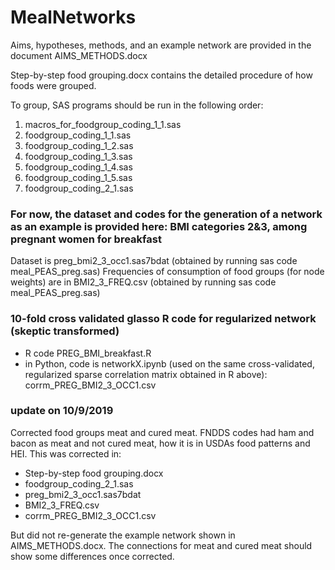 # MealNetworks

Aims, hypotheses, methods, and an example network are provided in the document AIMS_METHODS.docx

Step-by-step food grouping.docx contains the detailed procedure of how foods were grouped.

To group, SAS programs should be run in the following order:
1. macros_for_foodgroup_coding_1_1.sas
2. foodgroup_coding_1_1.sas
3. foodgroup_coding_1_2.sas
4. foodgroup_coding_1_3.sas
5. foodgroup_coding_1_4.sas
6. foodgroup_coding_1_5.sas
7. foodgroup_coding_2_1.sas

### For now, the dataset and codes for the generation of a network as an example is provided here: BMI categories 2&3, among pregnant women for breakfast
Dataset is preg_bmi2_3_occ1.sas7bdat (obtained by running sas code meal_PEAS_preg.sas)
Frequencies of consumption of food groups (for node weights) are in BMI2_3_FREQ.csv (obtained by running sas code meal_PEAS_preg.sas)

### 10-fold cross validated glasso R code for regularized network (skeptic transformed)
- R code PREG_BMI_breakfast.R
- in Python, code is networkX.ipynb (used on the same cross-validated, regularized sparse correlation matrix obtained in R above): corrm_PREG_BMI2_3_OCC1.csv

### update on 10/9/2019
Corrected food groups meat and cured meat. FNDDS codes had ham and bacon as meat and not cured meat, how it is in USDAs food patterns and HEI. This was corrected in:
- Step-by-step food grouping.docx
- foodgroup_coding_2_1.sas
- preg_bmi2_3_occ1.sas7bdat
- BMI2_3_FREQ.csv
- corrm_PREG_BMI2_3_OCC1.csv

But did not re-generate the example network shown in AIMS_METHODS.docx. The connections for meat and cured meat should show some differences once corrected.
